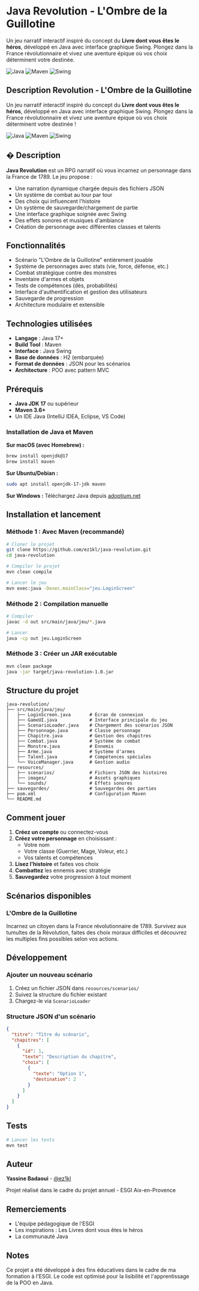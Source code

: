 # Java Revolution - L'Ombre de la Guillotine

Un jeu narratif interactif inspiré du concept du **Livre dont vous êtes le héros**, développé en Java avec interface graphique Swing. Plongez dans la France révolutionnaire et vivez une aventure épique où vos choix déterminent votre destinée.

![Java](https://img.shields.io/badge/Java-ED8B00?style=flat&logo=openjdk&logoColor=white)
![Maven](https://img.shields.io/badge/Maven-C71A36?style=flat&logo=apache-maven&logoColor=white)
![Swing](https://img.shields.io/badge/Swing-GUI-blue)

## Description Revolution - L'Ombre de la Guillotine

Un jeu narratif interactif inspiré du concept du **Livre dont vous êtes le héros**, développé en Java avec interface graphique Swing. Plongez dans la France révolutionnaire et vivez une aventure épique où vos choix déterminent votre destinée !

![Java](https://img.shields.io/badge/Java-ED8B00?style=flat&logo=openjdk&logoColor=white)
![Maven](https://img.shields.io/badge/Maven-C71A36?style=flat&logo=apache-maven&logoColor=white)
![Swing](https://img.shields.io/badge/Swing-GUI-blue)

## � Description

**Java Revolution** est un RPG narratif où vous incarnez un personnage dans la France de 1789. Le jeu propose :

- Une narration dynamique chargée depuis des fichiers JSON
- Un système de combat au tour par tour
- Des choix qui influencent l'histoire
- Un système de sauvegarde/chargement de partie
- Une interface graphique soignée avec Swing
- Des effets sonores et musiques d'ambiance
- Création de personnage avec différentes classes et talents

## Fonctionnalités

- Scénario "L'Ombre de la Guillotine" entièrement jouable
- Système de personnages avec stats (vie, force, défense, etc.)
- Combat stratégique contre des monstres
- Inventaire d'armes et objets
- Tests de compétences (dés, probabilités)
- Interface d'authentification et gestion des utilisateurs
- Sauvegarde de progression
- Architecture modulaire et extensible

## Technologies utilisées

- **Langage** : Java 17+
- **Build Tool** : Maven
- **Interface** : Java Swing
- **Base de données** : H2 (embarquée)
- **Format de données** : JSON pour les scénarios
- **Architecture** : POO avec pattern MVC

## Prérequis

- **Java JDK 17** ou supérieur
- **Maven 3.6+**
- Un IDE Java (IntelliJ IDEA, Eclipse, VS Code)

### Installation de Java et Maven

**Sur macOS (avec Homebrew) :**
```bash
brew install openjdk@17
brew install maven
```

**Sur Ubuntu/Debian :**
```bash
sudo apt install openjdk-17-jdk maven
```

**Sur Windows :**
Téléchargez Java depuis [adoptium.net](https://adoptium.net/)

## Installation et lancement

### Méthode 1 : Avec Maven (recommandé)

```bash
# Cloner le projet
git clone https://github.com/ez1kl/java-revolution.git
cd java-revolution

# Compiler le projet
mvn clean compile

# Lancer le jeu
mvn exec:java -Dexec.mainClass="jeu.LoginScreen"
```

### Méthode 2 : Compilation manuelle

```bash
# Compiler
javac -d out src/main/java/jeu/*.java

# Lancer
java -cp out jeu.LoginScreen
```

### Méthode 3 : Créer un JAR exécutable

```bash
mvn clean package
java -jar target/java-revolution-1.0.jar
```

## Structure du projet

```
java-revolution/
├── src/main/java/jeu/
│   ├── LoginScreen.java       # Écran de connexion
│   ├── GameUI.java            # Interface principale du jeu
│   ├── ScenarioLoader.java    # Chargement des scénarios JSON
│   ├── Personnage.java        # Classe personnage
│   ├── Chapitre.java          # Gestion des chapitres
│   ├── Combat.java            # Système de combat
│   ├── Monstre.java           # Ennemis
│   ├── Arme.java              # Système d'armes
│   ├── Talent.java            # Compétences spéciales
│   └── VoiceManager.java      # Gestion audio
├── resources/
│   ├── scenarios/             # Fichiers JSON des histoires
│   ├── images/                # Assets graphiques
│   └── sounds/                # Effets sonores
├── sauvegardes/               # Sauvegardes des parties
├── pom.xml                    # Configuration Maven
└── README.md
```

## Comment jouer

1. **Créez un compte** ou connectez-vous
2. **Créez votre personnage** en choisissant :
   - Votre nom
   - Votre classe (Guerrier, Mage, Voleur, etc.)
   - Vos talents et compétences
3. **Lisez l'histoire** et faites vos choix
4. **Combattez** les ennemis avec stratégie
5. **Sauvegardez** votre progression à tout moment

## Scénarios disponibles

### L'Ombre de la Guillotine
Incarnez un citoyen dans la France révolutionnaire de 1789. Survivez aux tumultes de la Révolution, faites des choix moraux difficiles et découvrez les multiples fins possibles selon vos actions.

## Développement

### Ajouter un nouveau scénario

1. Créez un fichier JSON dans `resources/scenarios/`
2. Suivez la structure du fichier existant
3. Chargez-le via `ScenarioLoader`

### Structure JSON d'un scénario

```json
{
  "titre": "Titre du scénario",
  "chapitres": [
    {
      "id": 1,
      "texte": "Description du chapitre",
      "choix": [
        {
          "texte": "Option 1",
          "destination": 2
        }
      ]
    }
  ]
}
```

## Tests

```bash
# Lancer les tests
mvn test
```

## Auteur

**Yassine Badaoui** - [@ez1kl](https://github.com/ez1kl)

Projet réalisé dans le cadre du projet annuel - ESGI Aix-en-Provence

## Remerciements

- L'équipe pédagogique de l'ESGI
- Les inspirations : Les Livres dont vous êtes le héros
- La communauté Java

## Notes

Ce projet a été développé à des fins éducatives dans le cadre de ma formation à l'ESGI. Le code est optimisé pour la lisibilité et l'apprentissage de la POO en Java.
